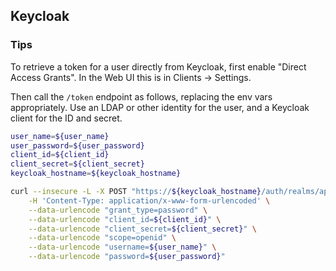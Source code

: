 ## Keycloak

### Tips

To retrieve a token for a user directly from Keycloak, first enable "Direct
Access Grants". In the Web UI this is in Clients -> Settings.

Then call the `/token` endpoint as follows, replacing the env vars
appropriately. Use an LDAP or other identity for the user, and a Keycloak client
for the ID and secret.

```bash
user_name=${user_name}
user_password=${user_password}
client_id=${client_id}
client_secret=${client_secret}
keycloak_hostname=${keycloak_hostname}

curl --insecure -L -X POST "https://${keycloak_hostname}/auth/realms/app/protocol/openid-connect/token" \
    -H 'Content-Type: application/x-www-form-urlencoded' \
    --data-urlencode "grant_type=password" \
    --data-urlencode "client_id=${client_id}" \
    --data-urlencode "client_secret=${client_secret}" \
    --data-urlencode "scope=openid" \
    --data-urlencode "username=${user_name}" \
    --data-urlencode "password=${user_password}"
```